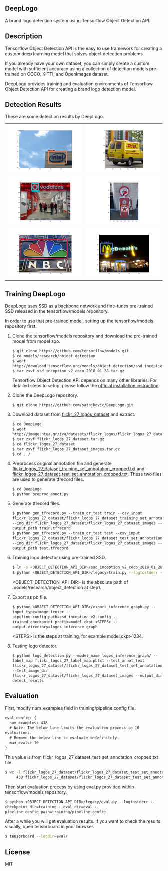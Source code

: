 DeepLogo
---
A brand logo detection system using Tensorflow Object Detection API.

## Description

Tensorflow Object Detection API is the easy to use framework for creating a custom deep learning model that solves object detection problems.

If you already have your own dataset, you can simply create a custom model with sufficient accuracy using a collection of detection models pre-trained on COCO, KITTI, and OpenImages dataset.

DeepLogo provides training and evaluation environments of Tensorflow Object Detection API for creating a brand logo detection model.

## Detection Results

These are some detection results by DeepLogo.

|||
|---|---|
|![example1](detect_results/detect_result_029.png)|![example2](detect_results/detect_result_049.png)|
|![example3](detect_results/detect_result_055.png)|![example4](detect_results/detect_result_056.png)|
|![example5](detect_results/detect_result_082.png)|![example6](detect_results/detect_result_351.png)|

## Training DeepLogo

DeepLogo uses SSD as a backbone network and fine-tunes pre-trained SSD released in the tensorflow/models repository.

In order to use that pre-trained model, setting up the tensorflow/models repository first.

1. Clone the tensorflow/models repository and download the pre-trained model from model zoo.
   ```
   $ git clone https://github.com/tensorflow/models.git
   $ cd models/research/object_detection
   $ wget http://download.tensorflow.org/models/object_detection/ssd_inception_v2_coco_2018_01_28.tar.gz
   $ tar zxvf ssd_inception_v2_coco_2018_01_28.tar.gz
   ```
   Tensorflow Object Detection API depends on many other libraries.
   For detailed steps to setup, please follow the [official installation instruction](https://github.com/tensorflow/models/blob/master/research/object_detection/g3doc/installation.md).
3. Clone the DeepLogo repository.
   ```
   $ git clone https://github.com/satojkovic/DeepLogo.git
   ```
4. Download dataset from [flickr_27_logos_dataset](http://image.ntua.gr/iva/datasets/flickr_logos/) and extract.
   ```
   $ cd DeepLogo
   $ wget http://image.ntua.gr/iva/datasets/flickr_logos/flickr_logos_27_dataset.tar.gz
   $ tar zxvf flickr_logos_27_dataset.tar.gz
   $ cd flickr_logos_27_dataset
   $ tar zxvf flickr_logos_27_dataset_images.tar.gz
   $ cd ../
   ```
5. Preprocess original annotation file and generate <u>flickr_logos_27_dataset_training_set_annotation_cropped.txt</u> and <u>flickr_logos_27_dataset_test_set_annotation_cropped.txt</u>. These two files are used to generate tfrecord files.
   ```
   $ cd DeepLogo
   $ python preproc_annot.py
   ```
6. Generate tfrecord files.
   ```
   $ python gen_tfrecord.py --train_or_test train --csv_input flickr_logos_27_dataset/flickr_logos_27_dataset_training_set_annotation_cropped.txt --img_dir flickr_logos_27_dataset/flickr_logos_27_dataset_images --output_path train.tfrecord
   $ python gen_tfrecord.py --train_or_test test --csv_input flickr_logos_27_dataset/flickr_logos_27_dataset_test_set_annotation_cropped.txt --img_dir flickr_logos_27_dataset/flickr_logos_27_dataset_images --output_path test.tfrecord
   ```
7. Training logo detector using pre-trained SSD.
   ```bash
   $ ln -s <OBJECT_DETECTION_API_DIR>/ssd_inception_v2_coco_2018_01_28 ssd_inception_v2_coco_2018_01_28
   $ python <OBJECT_DETECTION_API_DIR>/legacy/train.py --logtostderr --pipeline_config_path=ssd_inception_v2.config --train_dir=training
   ```
   <OBJECT_DETECTION_API_DIR> is the absolute path of models/research/object_detection at step1.

8. Export as pb file.  
   ```
   $ python <OBJECT_DETECTION_API_DIR>/export_inference_graph.py --input_type=image_tensor --pipeline_config_path=ssd_inception_v2.config --trained_checkpoint_prefix=model.ckpt-<STEPS> --output_directory=logos_inference_graph
   ```
   \<STEPS> is the steps at training, for example model.ckpt-1234.

9. Testing logo detector.  
   ```
   $ python logo_detection.py --model_name logos_inference_graph/ --label_map flickr_logos_27_label_map.pbtxt --test_annot_text flickr_logos_27_dataset/flickr_logos_27_dataset_test_set_annotation_cropped.txt --test_image_dir flickr_logos_27_dataset/flickr_logos_27_dataset_images --output_dir detect_results
   ```

## Evaluation

First, modify num_examples field in training/pipeline.config file.

```
eval_config: {
  num_examples: 438
  # Note: The below line limits the evaluation process to 10 evaluations.
  # Remove the below line to evaluate indefinitely.
  max_evals: 10
}
```

This value is from flickr_logos_27_dataset_test_set_annotation_cropped.txt file.

```bash
$ wc -l flickr_logos_27_dataset/flickr_logos_27_dataset_test_set_annotation_cropped.txt 
     438 flickr_logos_27_dataset/flickr_logos_27_dataset_test_set_annotation_cropped.txt
```

Then start evaluation process by using eval.py provided within tensorflow/models repository.

```
$ python <OBJECT_DETECTION_API_DIR>/legacy/eval.py --logtostderr --checkpoint_dir=training --eval_dir=eval --pipeline_config_path=training/pipeline.config
```

After a while you will get evaluation results. If you want to check the results visually, open tensorboard in your browser.

```bash
$ tensorboard --logdir=eval/
```

## License

MIT
